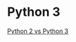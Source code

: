 # Python 3

[Python 2 vs Python 3](http://sebastianraschka.com/Articles/2014_python_2_3_key_diff.html)
